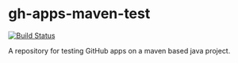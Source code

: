 # gh-apps-maven-test

[![Build Status](https://travis-ci.com/jechterhoff/gh-apps-maven-test.svg?branch=master)](https://travis-ci.com/jechterhoff/gh-apps-maven-test)

A repository for testing GitHub apps on a maven based java project.
